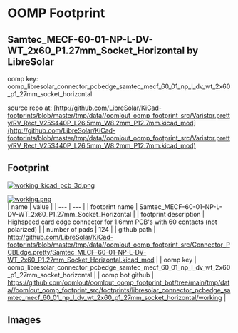 # OOMP Footprint  
## Samtec_MECF-60-01-NP-L-DV-WT_2x60_P1.27mm_Socket_Horizontal  by LibreSolar  
  
oomp key: oomp_libresolar_connector_pcbedge_samtec_mecf_60_01_np_l_dv_wt_2x60_p1_27mm_socket_horizontal  
  
source repo at: [http://github.com/LibreSolar/KiCad-footprints/blob/master/tmp/data//oomlout_oomp_footprint_src/Varistor.pretty/RV_Rect_V25S440P_L26.5mm_W8.2mm_P12.7mm.kicad_mod](http://github.com/LibreSolar/KiCad-footprints/blob/master/tmp/data//oomlout_oomp_footprint_src/Varistor.pretty/RV_Rect_V25S440P_L26.5mm_W8.2mm_P12.7mm.kicad_mod)  
## Footprint  
  
[![working_kicad_pcb_3d.png](working_kicad_pcb_3d_600.png)](working_kicad_pcb_3d.png)  
  
[![working.png](working_600.png)](working.png)  
| name | value | 
| --- | --- | 
| footprint name | Samtec_MECF-60-01-NP-L-DV-WT_2x60_P1.27mm_Socket_Horizontal | 
| footprint description | Highspeed card edge connector for 1.6mm PCB's with 60 contacts (not polarized) | 
| number of pads | 124 | 
| github path | http://github.com/LibreSolar/KiCad-footprints/blob/master/tmp/data//oomlout_oomp_footprint_src/Connector_PCBEdge.pretty/Samtec_MECF-60-01-NP-L-DV-WT_2x60_P1.27mm_Socket_Horizontal.kicad_mod | 
| oomp key | oomp_libresolar_connector_pcbedge_samtec_mecf_60_01_np_l_dv_wt_2x60_p1_27mm_socket_horizontal | 
| oomp bot github | https://github.com/oomlout/oomlout_oomp_footprint_bot/tree/main/tmp/data//oomlout_oomp_footprint_src/footprints/libresolar_connector_pcbedge_samtec_mecf_60_01_np_l_dv_wt_2x60_p1_27mm_socket_horizontal/working | 
## Images  
